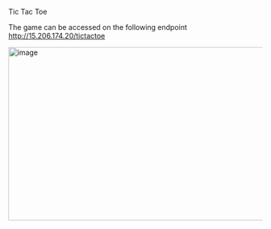 Tic Tac Toe

The game can be accessed on the following endpoint
http://15.206.174.20/tictactoe

<img width="653" height="344" alt="image" src="https://github.com/user-attachments/assets/ff1919c5-afa7-43c6-96a0-b2806483309d" />
